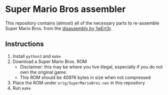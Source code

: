# Super Mario Bros assembler

This repository contains (almost) all of the necessary parts to re-assemble Super Mario Bros. from the [disassembly by 1wErt3r](https://gist.github.com/1wErt3r/4048722).

## Instructions

1. Install `python3` and `make`
2. Download a Super Mario Bros. ROM
	* Disclaimer: this may be where you live illegal, especially if you do not own the original game.
	* This ROM should be 40976 bytes in size when not compressed
3. Place the ROM under `orig/SuperMarioBros.nes` in this repository
4. Run `make`


